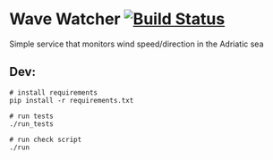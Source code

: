 Wave Watcher [![Build Status](https://travis-ci.org/Smotko/wave-watcher.svg?branch=master)](https://travis-ci.org/Smotko/wave-watcher/builds)
============

Simple service that monitors wind speed/direction in the Adriatic sea

Dev:
----

    # install requirements
    pip install -r requirements.txt

    # run tests
    ./run_tests

    # run check script
    ./run
